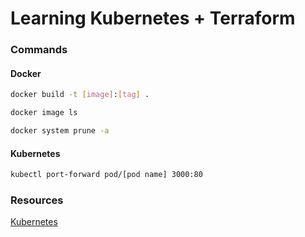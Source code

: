# Learning Kubernetes + Terraform

### Commands

#### Docker

```bash
docker build -t [image]:[tag] .
```

```bash
docker image ls
```

```bash
docker system prune -a
```

#### Kubernetes

```bash
kubectl port-forward pod/[pod name] 3000:80
```


### Resources

[Kubernetes](https://kubernetes.io)